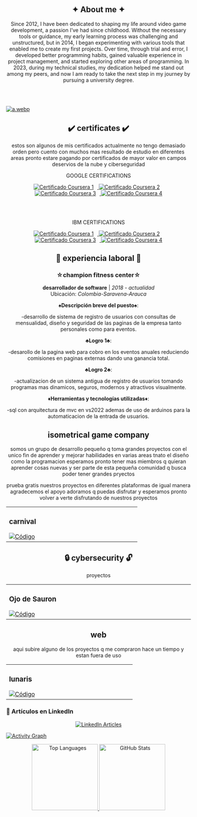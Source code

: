 <!-- si revisas el codigo lo voy a fragmentar y no quiero tener un codigo limpio super estetico est
estoy cansado de eso solo voy a tener cosas funcionales si quieres ver codigo mas limpio revisa mis 
otros proyectos si te interesa trabajar puedes contactarme por cualquier medio o red social-->



<!-- xxxxxxxxxxxxxxxxxxxxxxxxxxxxxxxxxxxxxxxxxxxxxxxxxxxxxxxxxxxxxxxxxxxxxxxxxxxxxxxxxxxxxxxxxxxxxxx Sobre mi   xxxxxxxxxxxxxxxxxxxxxxxxxxxxxxxxxxxxxxxxxxxxxxxxxxxxxxxxxxxxxxxxxxxxxxxxxxxxxxxxxxxxxxxxxxxxxxx -->
<section align="center"> 

<h1> ✦ About me ✦ </h1>

<p>
       Since 2012, I have been dedicated to shaping my life around video game development, a passion I’ve had since childhood. Without the necessary tools or guidance, my early learning process was challenging and unstructured, but in 2014, I began experimenting with
       various tools that enabled me to create my first projects. Over time, through trial and error, I developed better programming habits, gained valuable experience in project management, and started exploring other areas of programming. In 2023, during my
       technical studies, my dedication helped me stand out among my peers, and now I am ready to take the next step in my journey by pursuing a university degree.
</p>

<br> </br> </section>

<!-- banner --> 

[![a.webp](https://i.postimg.cc/7ZMmj0Ss/a.webp)](https://postimg.cc/pmrfF9Gz)

<!-- xxxxxxxxxxxxxxxxxxxxxxxxxxxxxxxxxxxxxxxxxxxxxxxxxxxxxxxxxxxxxxxxxxxxxxxxxxxxxxxxxxxxxxxxxxxxxxx certificados xxxxxxxxxxxxxxxxxxxxxxxxxxxxxxxxxxxxxxxxxxxxxxxxxxxxxxxxxxxxxxxxxxxxxxxxxxxxxxxxxxxxxxxxxxxxxxx -->
<section align="center"> 

<h1> ✔️ certificates ✔️ </h1>

  <p>
    estos son algunos de mis certificados actualmente no tengo demasiado orden pero cuento con muchos mas resultado de estudio en diferentes areas 
    pronto estare pagando por certificados de mayor valor en campos deservios de la nube y ciberseguridad
  </p>

<p>
       GOOGLE CERTIFICATIONS 
</p>


  <!-- ds -->
  <a href="https://coursera.org/share/dbd6d9271c48fc26bc851940be5965ec">
    <img src="https://via.placeholder.com/150x50.png?text=Certificado+1" alt="Certificado Coursera 1" style="margin-right: 10px;"/>  </a>
  
  <!-- ds -->
  <a href="https://coursera.org/share/6acbb01c0ffaf7cb44d1614ca8931d36">
    <img src="https://via.placeholder.com/150x50.png?text=Certificado+2" alt="Certificado Coursera 2" style="margin-right: 10px;"/> </a>
  
  <!-- ds -->
  <a href="https://coursera.org/share/8d12195c5dbbfe438d6200a9122a3776">
    <img src="https://via.placeholder.com/150x50.png?text=Certificado+3" alt="Certificado Coursera 3" style="margin-right: 10px;"/>  </a>

  <!-- ds -->
  <a href="https://coursera.org/share/cb7c449dffacb435d2cad0bb84d92f63">
    <img src="https://via.placeholder.com/150x50.png?text=Certificado+4" alt="Certificado Coursera 4"/> </a> 



<br></br>

<p>
       IBM CERTIFICATIONS 
</p>

  <!-- ds -->
  <a href="https://coursera.org/share/dbd6d9271c48fc26bc851940be5965ec">
    <img src="https://via.placeholder.com/150x50.png?text=Certificado+1" alt="Certificado Coursera 1" style="margin-right: 10px;"/>  </a>
  
  <!-- ds -->
  <a href="https://coursera.org/share/6acbb01c0ffaf7cb44d1614ca8931d36">
    <img src="https://via.placeholder.com/150x50.png?text=Certificado+2" alt="Certificado Coursera 2" style="margin-right: 10px;"/> </a>
  
  <!-- ds -->
  <a href="https://coursera.org/share/8d12195c5dbbfe438d6200a9122a3776">
    <img src="https://via.placeholder.com/150x50.png?text=Certificado+3" alt="Certificado Coursera 3" style="margin-right: 10px;"/>  </a>

  <!-- ds -->
  <a href="https://coursera.org/share/cb7c449dffacb435d2cad0bb84d92f63">
    <img src="https://via.placeholder.com/150x50.png?text=Certificado+4" alt="Certificado Coursera 4"/> </a> 



  
</section>


<!-- xxxxxxxxxxxxxxxxxxxxxxxxxxxxxxxxxxxxxxxxxxxxxxxxxxxxxxxxxxxxxxxxxxxxxxxxxxxxxxxxxxxxxxxxxxxxxxx exp laboral xxxxxxxxxxxxxxxxxxxxxxxxxxxxxxxxxxxxxxxxxxxxxxxxxxxxxxxxxxxxxxxxxxxxxxxxxxxxxxxxxxxxxxxxxxxxxxx -->
<section align="center" >

<h1> 💼 experiencia laboral 📁 </h1>

### ☆champion fitness center☆
**desarrollador de software** | *2018 - actualidad*  
Ubicación: *Colombia-Saravena-Arauca*  

**♠️Descripción breve del puesto♠️**: 

-desarrollo de sistema de registro de usuarios con consultas de mensualidad, diseño y seguridad de las paginas de la empresa tanto personales como para eventos.

**♣️Logro 1♣️**: 

-desarollo de la pagina web para cobro en los eventos anuales reduciendo comisiones en paginas externas dando una ganancia total.

**♣️Logro 2♣️**: 

-actualizacion de un sistema antigua de registro de usuarios tomando programas mas dinamicos, seguros, modernos y atractivos visualmente.

**♦️Herramientas y tecnologías utilizadas♦️**: 

-sql con arquitectura de mvc en vs2022 ademas de uso de arduinos para la automaticacion de la entrada de usuarios.


  
</section>

<!-- xxxxxxxxxxxxxxxxxxxxxxxxxxxxxxxxxxxxxxxxxxxxxxxxxxxxxxxxxxxxxxxxxxxxxxxxxxxxxxxxxxxxxxxxxxxxxxx isometrical game company xxxxxxxxxxxxxxxxxxxxxxxxxxxxxxxxxxxxxxxxxxxxxxxxxxxxxxxxxxxxxxxxxxxxxxxxxxxxxxxxxxxxxxxxxxxxxxx -->
<section align="center">
  
<h1> isometrical game company </h1>
  
<p>
       somos un grupo de desarrollo pequeño q toma grandes proyectos con el unico fin de aprender y mejorar habilidades
       en varias areas tnato el diseño como la programacion esperamos pronto tener mas miembros q quieran aprender cosas nuevas
       y ser parte de esta pequeña comunidad q busca poder tener grandes pryectos
</p>

  
<p>
       prueba gratis nuestros proyectos en diferentes plataformas de igual manera agradecemos el apoyo adoramos q puedas disfrutar 
       y esperamos pronto volver a verte disfrutando de nuestros proyectos
</p>




<!-- carnival -->
<table>        
<td width="25%"> 
       
<h3>carnival</h3> 

<a href="https://github.com/miguelacaceresrios/carnival" target="_blank">
<img src="https://img.shields.io/badge/CÓDIGO-ffffff?style=for-the-badge&logo=github&logoColor=black" alt="Código"></a> 

</td> </table>



</table>
</section>


<!-- xxxxxxxxxxxxxxxxxxxxxxxxxxxxxxxxxxxxxxxxxxxxxxxxxxxxxxxxxxxxxxxxxxxxxxxxxxxxxxxxxxxxxxxxxxxxxxx seguridad informatica xxxxxxxxxxxxxxxxxxxxxxxxxxxxxxxxxxxxxxxxxxxxxxxxxxxxxxxxxxxxxxxxxxxxxxxxxxxxxxxxxxxxxxxxxxxxxxx -->
<section align="center">
  
<h1> 🔒 cybersecurity 🔓 </h1>

<p>
  proyectos 
</p>

      
<table>  
         
<td width="25%"> 
<h3> Ojo de Sauron </h3> 
<a href="https://github.com/miguelacaceresrios/screen-logger-" target="_blank">
<img src="https://img.shields.io/badge/CÓDIGO-ffffff?style=for-the-badge&logo=github&logoColor=black" alt="Código"> </td>


</table>
</section>





<!-- xxxxxxxxxxxxxxxxxxxxxxxxxxxxxxxxxxxxxxxxxxxxxxxxxxxxxxxxxxxxxxxxxxxxxxxxxxxxxxxxxxxxxxxxxxxxxxx web xxxxxxxxxxxxxxxxxxxxxxxxxxxxxxxxxxxxxxxxxxxxxxxxxxxxxxxxxxxxxxxxxxxxxxxxxxxxxxxxxxxxxxxxxxxxxxx -->

<section align="center">
  
<h1> web </h1>

<p>
       aqui subire alguno de los proyectos q me compraron hace un tiempo y estan fuera de uso
</p>

      
 <table> 

    
<td width="25%">
<h3> lunaris </h3>

<a href="" target="_blank">
<img src="https://img.shields.io/badge/CÓDIGO-ffffff?style=for-the-badge&logo=github&logoColor=black" alt="Código"></a></div></td>




</table> </section>



<!-- xxxxxxxxxxxxxxxxxxxxxxxxxxxxxxxxxxxxxxxxxxxxxxxxxxxxxxxxxxxxxxxxxxxxxxxxxxxxxxxxxxxxxxxxxxxxxxx articulos xxxxxxxxxxxxxxxxxxxxxxxxxxxxxxxxxxxxxxxxxxxxxxxxxxxxxxxxxxxxxxxxxxxxxxxxxxxxxxxxxxxxxxxxxxxxxxx -->

### 📄 Artículos en LinkedIn

<p align="center">
<a href="https://www.linkedin.com/in/miguelacaceresrios/">
<img src="https://readme-typing-svg.herokuapp.com?font=Fira+Code&size=20&duration=3000&pause=1000&color=36BCF7&center=true&vCenter=true&lines=Título+del+Artículo+1;Tema+clave+del+Artículo+2;Explora+mis+análisis+en+Artículo+3" alt="LinkedIn Articles"/>
</a>
</p>

</section>
  <!-- Activity Graph -->
  <a href="https://github.com/Ashutosh00710/github-readme-activity-graph">
    <img src="https://github-readme-activity-graph.vercel.app/graph?username=miguelacaceresrios&theme=github-dark" alt="Activity Graph" />
  </a>



<!-- xxxxxxxxxxxxxxxxxxxxxxxxxxxxxxxxxxxxxxxxxxxxxxxxxxxxxxxxxxxxxxxxxxxxxxxxxxxxxxxxxxxxxxxxxxxxxxx estadisticas github xxxxxxxxxxxxxxxxxxxxxxxxxxxxxxxxxxxxxxxxxxxxxxxxxxxxxxxxxxxxxxxxxxxxxxxxxxxxxxxxxxxxxxxxxxxxxxx -->
<p align="center">
  
  <!-- Top Languages -->
  <a href="https://github.com/miguelacaceresrios">
    <img height="180em" src="https://github-readme-stats.vercel.app/api/top-langs/?username=miguelacaceresrios&layout=compact&langs_count=8&theme=dark" alt="Top Languages" />
  </a>
  
  <!-- GitHub Stats -->
  <a href="https://github.com/miguelacaceresrios">
    <img height="180em" src="https://github-readme-stats-eight-theta.vercel.app/api?username=miguelacaceresrios&show_icons=true&theme=dark&include_all_commits=true&count_private=true" alt="GitHub Stats" />
  </a>
</p>

